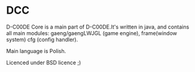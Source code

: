DCC
===

D-C00DE Core is a main part of D-C00DE.It's written in java, and contains all main modules:
  gaeng/gaengLWJGL (game engine), 
  frame(window system) 
  cfg (config handler).

Main language is Polish.

Licenced under BSD licence ;)
